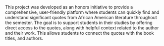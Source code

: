 This project was developed as an honors initiative to provide a comprehensive, user-friendly platform where students can quickly find and understand significant quotes from African American literature throughout the semester. The goal is to support students in their studies by offering direct access to the quotes, along with helpful context related to the author and their work. This allows students to connect the quotes with the book titles, and authors.
